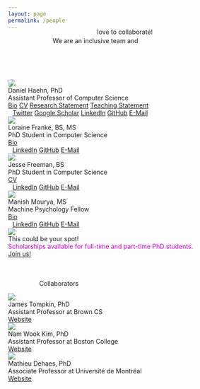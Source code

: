 ```yaml
---
layout: page
permalink: /people
---
```


<span class="teaser" style="left:20%;position:relative">We are an <span class="bluetext">inclusive team</span> and</span>
<span class="teaser" style="position: relative; float:left; left:40%;margin-top:-20px;">love to <span class="bluetext">collaborate</span>!</span>


<br><br><br>

<div class="person">
  <img src="/people/haehn.jpg" style="transform: rotate(-15deg);">
  <div class="caption">
    Daniel Haehn, PhD<br>
    <span class="role">Assistant Professor of Computer Science</span><br>
    <span class="links">
      <a class="cleanlink" href="/people/haehn/bio.txt">Bio</a>
      <a class="cleanlink" href="/people/haehn/cv.pdf">CV</a>
      <a class="cleanlink" href="/people/haehn/research.pdf">Research Statement</a>
      <a class="cleanlink" href="/people/haehn/teaching.pdf">Teaching Statement</a>
    </span><br>
    <div class="icons gray" style="font-size:14px;margin-left:10px">
      <a href="https://twitter.com/danielhaehn" target="_blank"><span class="icon-twitter tooltip"><span class="tooltiptext">Twitter</span></span></a>
      <a href="https://scholar.google.com/citations?user=HGvsO6oAAAAJ&amp;hl=en" target="_blank"><span class="icon-book tooltip"><span class="tooltiptext">Google Scholar</span></span></a>
      <a href="https://www.linkedin.com/in/haehn" target="_blank"><span class="icon-linkedin2 tooltip"><span class="tooltiptext">LinkedIn</span></span></a>
      <a href="https://github.com/haehn" target="_blank"><span class="icon-github tooltip"><span class="tooltiptext">GitHub</span></span></a>
      <a href="mailto:REPLACE_WITH_LASTNAME@mpsych.org" target="_blank"><span class="icon-email tooltip"><span class="tooltiptext">E-Mail</span></span></a> 
  </div>
  </div>
</div>


<div class="person">
  <img src="/people/franke.jpg">
  <div class="caption">
    Loraine Franke, BS, MS<br>
    <span class="role">PhD Student in Computer Science</span><br>
    <span class="links">
      <a class="cleanlink" href="/people/franke/bio.txt">Bio</a>
      <!-- <a class="cleanlink" href="/people/franke/cv.pdf">CV</a> -->
    </span><br>
    <div class="icons gray" style="font-size:14px;margin-left:10px">
      <a href="https://linkedin.com/in/loraine-franke/" target="_blank"><span class="icon-linkedin2 tooltip"><span class="tooltiptext">LinkedIn</span></span></a>
      <a href="https://github.com/lorifranke" target="_blank"><span class="icon-github tooltip"><span class="tooltiptext">GitHub</span></span></a>
      <a href="mailto:REPLACE_WITH_LASTNAME@mpsych.org" target="_blank"><span class="icon-email tooltip"><span class="tooltiptext">E-Mail</span></span></a> 
  </div>
  </div>
</div>

<div class="person">
  <img src="/people/freeman.jpg">
  <div class="caption">
    Jesse Freeman, BS<br>
    <span class="role">PhD Student in Computer Science</span><br>
    <span class="links">
      <a class="cleanlink" href="/people/freeman/cv.pdf">CV</a>
    </span><br>
    <div class="icons gray" style="font-size:14px;margin-left:10px">
      <a href="https://www.linkedin.com/in/jesse-freeman-40018350/" target="_blank"><span class="icon-linkedin2 tooltip"><span class="tooltiptext">LinkedIn</span></span></a>
      <a href="https://github.com/jessewilliamfreeman" target="_blank"><span class="icon-github tooltip"><span class="tooltiptext">GitHub</span></span></a>
      <a href="mailto:REPLACE_WITH_LASTNAME@mpsych.org" target="_blank"><span class="icon-email tooltip"><span class="tooltiptext">E-Mail</span></span></a> 
  </div>
  </div>
</div>


<div class="person">
  <img src="/people/manish.jpg">
  <div class="caption">
    Manish Mourya, MS<br>
    <span class="role">Machine Psychology Fellow</span><br>
	<span class="links">
      <a class="cleanlink" href="https://mouryamanish.github.io">Bio</a>
    </span><br>
    <div class="icons gray" style="font-size:14px;margin-left:10px">
      <a href="https://www.linkedin.com/in/manish-mourya" target="_blank"><span class="icon-linkedin2 tooltip"><span class="tooltiptext">LinkedIn</span></span></a>
      <a href="https://github.com/MouryaManish" target="_blank"><span class="icon-github tooltip"><span class="tooltiptext">GitHub</span></span></a>
      <a href="mailto:REPLACE_WITH_LASTNAME@mpsych.org" target="_blank"><span class="icon-email tooltip"><span class="tooltiptext">E-Mail</span></span></a> 
  </div>
  </div>
</div>

<div class="person">
  <img src="/gfx/team.png">
  <div class="caption">
    This could be your spot!<br>
    <span class="role" style="color:#cd00cd">Scholarships available for full-time and part-time PhD students.</span><br>
    <span class="links">
      <a class="cleanlink" href="/join/">Join us!</a>
    </span>
  </div>
</div>

<p style="margin-left:14%;margin-top:50px;">Collaborators</p>

<div class="collaborator">
  <img src="/people/collaborators/tompkin.png">
  <div class="caption">
    James Tompkin, PhD<br>
    <span class="role">Assistant Professor at Brown CS</span><br>
    <span class="links">
      <a class="cleanlink" href="http://jamestompkin.com" target="_blank">Website</a>
    </span>
  </div>
</div>

<div class="collaborator">
  <img src="/people/collaborators/kim.png">
  <div class="caption">
    Nam Wook Kim, PhD<br>
    <span class="role">Assistant Professor at Boston College</span><br>
    <span class="links">
      <a class="cleanlink" href="http://namwkim.org" target="_blank">Website</a>
    </span>
  </div>
</div>

<div class="collaborator">
  <img src="/people/collaborators/mathieu.png">
  <div class="caption">
    Mathieu Dehaes, PhD<br>
    <span class="role">Associate Professor at Université de Montréal</span><br>
    <span class="links">
      <a class="cleanlink" href="https://radiologie.umontreal.ca/departement/les-professeurs/profil/dehaes-mathieu/in17806/" target="_blank">Website</a>
    </span>
  </div>
</div>
